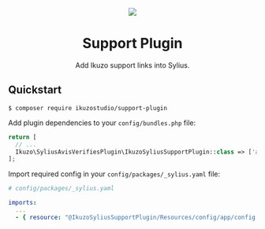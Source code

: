 <p align="center">
    <a href="https://sylius.com" target="_blank">
        <img src="https://demo.sylius.com/assets/shop/img/logo.png" />
    </a>
</p>

<h1 align="center">Support Plugin</h1>

<p align="center">Add Ikuzo support links into Sylius.</p>

## Quickstart


```
$ composer require ikuzostudio/support-plugin
```

Add plugin dependencies to your `config/bundles.php` file:

```php
return [
  // ...
  Ikuzo\SyliusAvisVerifiesPlugin\IkuzoSyliusSupportPlugin::class => ['all' => true],
];
```

Import required config in your `config/packages/_sylius.yaml` file:

```yaml
# config/packages/_sylius.yaml

imports:
  ...
  - { resource: "@IkuzoSyliusSupportPlugin/Resources/config/app/config.yaml"}
```